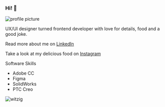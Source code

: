 ### Hi! 👋

![profile picture](https://media.licdn.com/dms/image/D4D35AQGT44uGnLccLA/profile-framedphoto-shrink_200_200/0/1646843005136?e=1679997600&v=beta&t=dS0T4E4VwGNCCKi2sT9fnYKonkSKCDD7AKwQ_nR2S1g)


UX/UI designer turned frontend developer with love for details, food and a good joke.


Read more about me on [LinkedIn](https://www.linkedin.com/in/nataliebechtold/)

Take a look at my delicious food on [Instagram](https://www.instagram.com/tohuwabohunana)


Software Skills

* Adobe CC
* Figma
* SolidWorks
* PTC Creo


![witzig](https://media.giphy.com/media/Dh5q0sShxgp13DwrvG/giphy.gif)
